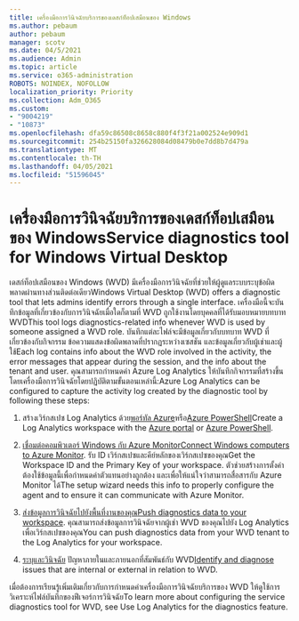 ```yaml
---
title: เครื่องมือการวินิจฉัยบริการของเดสก์ท็อปเสมือนของ Windows
ms.author: pebaum
author: pebaum
manager: scotv
ms.date: 04/5/2021
ms.audience: Admin
ms.topic: article
ms.service: o365-administration
ROBOTS: NOINDEX, NOFOLLOW
localization_priority: Priority
ms.collection: Adm_O365
ms.custom:
- "9004219"
- "10873"
ms.openlocfilehash: dfa59c86508c8658c880f4f3f21a002524e909d1
ms.sourcegitcommit: 254b25150fa326628084d08479b0e7dd8b7d479a
ms.translationtype: MT
ms.contentlocale: th-TH
ms.lasthandoff: 04/05/2021
ms.locfileid: "51596045"
---
```

# <a name="service-diagnostics-tool-for-windows-virtual-desktop"></a><span data-ttu-id="83209-102">เครื่องมือการวินิจฉัยบริการของเดสก์ท็อปเสมือนของ Windows</span><span class="sxs-lookup"><span data-stu-id="83209-102">Service diagnostics tool for Windows Virtual Desktop</span></span>

<span data-ttu-id="83209-103">เดสก์ท็อปเสมือนของ Windows (WVD) มีเครื่องมือการวินิจฉัยที่ช่วยให้ผู้ดูแลระบบระบุข้อผิดพลาดผ่านทางส่วนติดต่อเดียว</span><span class="sxs-lookup"><span data-stu-id="83209-103">Windows Virtual Desktop (WVD) offers a diagnostic tool that lets admins identify errors through a single interface.</span></span> <span data-ttu-id="83209-104">เครื่องมือนี้จะบันทึกข้อมูลที่เกี่ยวข้องกับการวินิจฉัยเมื่อใดก็ตามที่ WVD ถูกใช้งานโดยบุคคลที่ได้รับมอบหมายบทบาท WVD</span><span class="sxs-lookup"><span data-stu-id="83209-104">This tool logs diagnostics-related info whenever WVD is used by someone assigned a WVD role.</span></span> <span data-ttu-id="83209-105">บันทึกแต่ละไฟล์จะมีข้อมูลเกี่ยวกับบทบาท WVD ที่เกี่ยวข้องกับกิจกรรม ข้อความแสดงข้อผิดพลาดที่ปรากฏระหว่างเซสชัน และข้อมูลเกี่ยวกับผู้เช่าและผู้ใช้</span><span class="sxs-lookup"><span data-stu-id="83209-105">Each log contains info about the WVD role involved in the activity, the error messages that appear during the session, and the info about the tenant and user.</span></span> <span data-ttu-id="83209-106">คุณสามารถกําหนดค่า Azure Log Analytics ให้บันทึกกิจกรรมที่สร้างขึ้นโดยเครื่องมือการวินิจฉัยโดยปฏิบัติตามขั้นตอนเหล่านี้:</span><span class="sxs-lookup"><span data-stu-id="83209-106">Azure Log Analytics can be configured to capture the activity log created by the diagnostic tool by following these steps:</span></span>

1. <span data-ttu-id="83209-107">สร้างเวิร์กสเปซ Log Analytics ด้วย[พอร์ทัล Azure](https://go.microsoft.com/fwlink/?linkid=2129500)หรือ[Azure PowerShell](https://go.microsoft.com/fwlink/?linkid=2129501)</span><span class="sxs-lookup"><span data-stu-id="83209-107">Create a Log Analytics workspace with the [Azure portal](https://go.microsoft.com/fwlink/?linkid=2129500) or [Azure PowerShell](https://go.microsoft.com/fwlink/?linkid=2129501).</span></span>

1. <span data-ttu-id="83209-108">[เชื่อมต่อคอมพิวเตอร์ Windows กับ Azure Monitor](https://go.microsoft.com/fwlink/?linkid=2129913)</span><span class="sxs-lookup"><span data-stu-id="83209-108">[Connect Windows computers to Azure Monitor](https://go.microsoft.com/fwlink/?linkid=2129913).</span></span> <span data-ttu-id="83209-109">รับ ID เวิร์กสเปซและคีย์หลักของเวิร์กสเปซของคุณ</span><span class="sxs-lookup"><span data-stu-id="83209-109">Get the Workspace ID and the Primary Key of your workspace.</span></span> <span data-ttu-id="83209-110">ตัวช่วยสร้างการตั้งค่าต้องใช้ข้อมูลนี้เพื่อกําหนดค่าตัวแทนอย่างถูกต้อง และเพื่อให้แน่ใจว่าสามารถสื่อสารกับ Azure Monitor ได้</span><span class="sxs-lookup"><span data-stu-id="83209-110">The setup wizard needs this info to properly configure the agent and to ensure it can communicate with Azure Monitor.</span></span>

1. <span data-ttu-id="83209-111">[ส่งข้อมูลการวินิจฉัยไปยังพื้นที่งานของคุณ](https://go.microsoft.com/fwlink/?linkid=2128284)</span><span class="sxs-lookup"><span data-stu-id="83209-111">[Push diagnostics data to your workspace](https://go.microsoft.com/fwlink/?linkid=2128284).</span></span> <span data-ttu-id="83209-112">คุณสามารถส่งข้อมูลการวินิจฉัยจากผู้เช่า WVD ของคุณไปยัง Log Analytics เพื่อเวิร์กสเปซของคุณ</span><span class="sxs-lookup"><span data-stu-id="83209-112">You can push diagnostics data from your WVD tenant to the Log Analytics for your workspace.</span></span>

1. <span data-ttu-id="83209-113">[ระบุและวินิจฉัย](https://docs.microsoft.com/azure/virtual-desktop/diagnostics-role-service#diagnose-issues-with-powershell) ปัญหาภายในและภายนอกที่สัมพันธ์กับ WVD</span><span class="sxs-lookup"><span data-stu-id="83209-113">[Identify and diagnose](https://docs.microsoft.com/azure/virtual-desktop/diagnostics-role-service#diagnose-issues-with-powershell) issues that are internal or external in relation to WVD.</span></span>

<span data-ttu-id="83209-114">เมื่อต้องการเรียนรู้เพิ่มเติมเกี่ยวกับการกําหนดค่าเครื่องมือการวินิจฉัยบริการของ WVD ให้ดูใช้การวิเคราะห์ไฟล์บันทึกของฟีเจอร์การวินิจฉัย</span><span class="sxs-lookup"><span data-stu-id="83209-114">To learn more about configuring the service diagnostics tool for WVD, see Use Log Analytics for the diagnostics feature.</span></span>